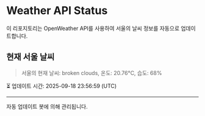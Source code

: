 
# Weather API Status

이 리포지토리는 OpenWeather API를 사용하여 서울의 날씨 정보를 자동으로 업데이트합니다.

## 현재 서울 날씨
> 서울의 현재 날씨: broken clouds, 온도: 20.76°C, 습도: 68%

⏳ 업데이트 시간: 2025-09-18 23:56:59 (UTC)

---
자동 업데이트 봇에 의해 관리됩니다.
